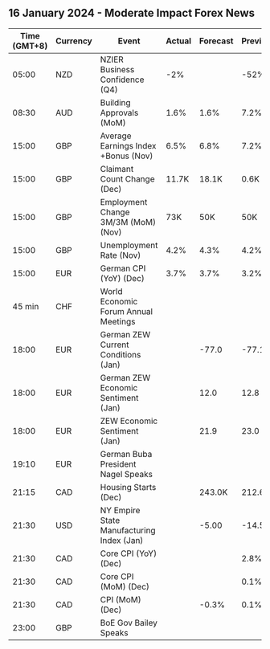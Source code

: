 ## 16 January 2024 - Moderate Impact Forex News

| Time (GMT+8) | Currency | Event | Actual | Forecast | Previous |
|------|----------|-------|--------|----------|----------|
| 05:00 | NZD | NZIER Business Confidence (Q4) | -2% |  | -52% |
| 08:30 | AUD | Building Approvals (MoM) | 1.6% | 1.6% | 7.2% |
| 15:00 | GBP | Average Earnings Index +Bonus (Nov) | 6.5% | 6.8% | 7.2% |
| 15:00 | GBP | Claimant Count Change (Dec) | 11.7K | 18.1K | 0.6K |
| 15:00 | GBP | Employment Change 3M/3M (MoM) (Nov) | 73K | 50K | 50K |
| 15:00 | GBP | Unemployment Rate (Nov) | 4.2% | 4.3% | 4.2% |
| 15:00 | EUR | German CPI (YoY) (Dec) | 3.7% | 3.7% | 3.2% |
| 45 min | CHF | World Economic Forum Annual Meetings |  |  |  |
| 18:00 | EUR | German ZEW Current Conditions (Jan) |  | -77.0 | -77.1 |
| 18:00 | EUR | German ZEW Economic Sentiment (Jan) |  | 12.0 | 12.8 |
| 18:00 | EUR | ZEW Economic Sentiment (Jan) |  | 21.9 | 23.0 |
| 19:10 | EUR | German Buba President Nagel Speaks |  |  |  |
| 21:15 | CAD | Housing Starts (Dec) |  | 243.0K | 212.6K |
| 21:30 | USD | NY Empire State Manufacturing Index (Jan) |  | -5.00 | -14.50 |
| 21:30 | CAD | Core CPI (YoY) (Dec) |  |  | 2.8% |
| 21:30 | CAD | Core CPI (MoM) (Dec) |  |  | 0.1% |
| 21:30 | CAD | CPI (MoM) (Dec) |  | -0.3% | 0.1% |
| 23:00 | GBP | BoE Gov Bailey Speaks |  |  |  |
